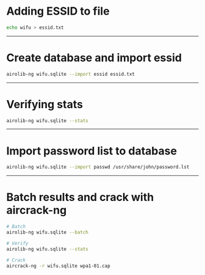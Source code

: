 # Adding ESSID to file
```bash
echo wifu > essid.txt
```
-----------------------

# Create database and import essid
```bash
airolib-ng wifu.sqlite --import essid essid.txt
```
-----------------------

# Verifying stats
```bash
airolib-ng wifu.sqlite --stats
```
-----------------------

# Import password list to database
```bash
airolib-ng wifu.sqlite --import passwd /usr/share/john/password.lst
```
-----------------------

# Batch results and crack with aircrack-ng
```bash
# Batch
airolib-ng wifu.sqlite --batch

# Verify
airolib-ng wifu.sqlite --stats

# Crack
aircrack-ng -r wifu.sqlite wpa1-01.cap
```
